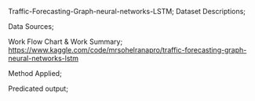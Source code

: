 Traffic-Forecasting-Graph-neural-networks-LSTM; 
Dataset Descriptions; 

Data Sources; 

Work Flow Chart & Work Summary; https://www.kaggle.com/code/mrsohelranapro/traffic-forecasting-graph-neural-networks-lstm

Method Applied;

Predicated output;
